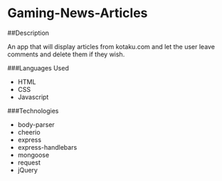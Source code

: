 # Gaming-News-Articles

##Description

An app that will display articles from kotaku.com and let the user leave comments and delete them if they wish.

###Languages Used
- HTML
- CSS
- Javascript

###Technologies
- body-parser
- cheerio
- express
- express-handlebars
- mongoose
- request
- jQuery

